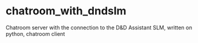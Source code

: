# chatroom_with_dndslm
Chatroom server with the connection to the D&amp;D Assistant SLM, written on python, chatroom client
